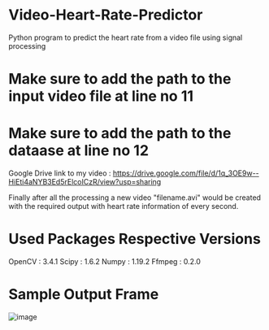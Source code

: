 # Video-Heart-Rate-Predictor
Python program to predict the heart rate from a video file using signal processing

# Make sure to add the path to the input video file at line no 11
# Make sure to add the path to the dataase at line no 12

Google Drive link to my video : https://drive.google.com/file/d/1q_3OE9w--HiEti4aNYB3Ed5rElcoICzR/view?usp=sharing

Finally after all the processing a new video "filename.avi" would be created with the required output with heart rate information of every second.

# Used Packages Respective Versions
OpenCV : 3.4.1
Scipy : 1.6.2
Numpy : 1.19.2
Ffmpeg : 0.2.0


# Sample Output Frame

![image](https://user-images.githubusercontent.com/48373859/117165172-e1f3d680-ade2-11eb-87b6-f82e759c56bb.png)
